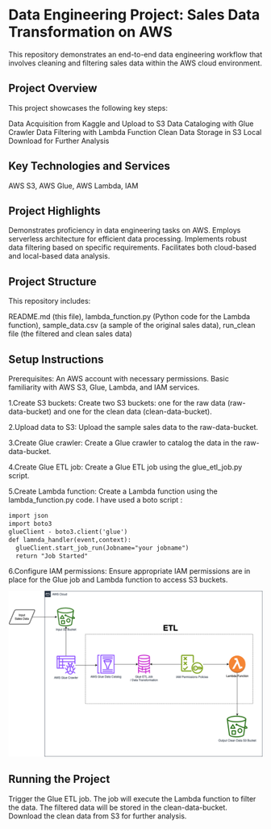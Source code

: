 # Data Engineering Project: Sales Data Transformation on AWS

This repository demonstrates an end-to-end data engineering workflow that involves cleaning and filtering sales data within the AWS cloud environment.

## Project Overview

This project showcases the following key steps:

Data Acquisition from Kaggle and Upload to S3
Data Cataloging with Glue Crawler
Data Filtering with Lambda Function
Clean Data Storage in S3
Local Download for Further Analysis

## Key Technologies and Services

AWS S3,
AWS Glue,
AWS Lambda,
IAM

## Project Highlights

Demonstrates proficiency in data engineering tasks on AWS.
Employs serverless architecture for efficient data processing.
Implements robust data filtering based on specific requirements.
Facilitates both cloud-based and local-based data analysis.

## Project Structure

This repository includes:

README.md (this file),
lambda_function.py (Python code for the Lambda function),
sample_data.csv (a sample of the original sales data),
run_clean file (the filtered and clean sales data)

## Setup Instructions

Prerequisites:
An AWS account with necessary permissions.
Basic familiarity with AWS S3, Glue, Lambda, and IAM services.

1.Create S3 buckets:
   Create two S3 buckets: one for the raw data (raw-data-bucket) and one for the clean data (clean-data-bucket).
   
2.Upload data to S3:
   Upload the sample sales data to the raw-data-bucket.

3.Create Glue crawler:
  Create a Glue crawler to catalog the data in the raw-data-bucket.

4.Create Glue ETL job:
  Create a Glue ETL job using the glue_etl_job.py script.

5.Create Lambda function:
  Create a Lambda function using the lambda_function.py code. I have used a boto script :

  ```
  import json
  import boto3
  glueClient - boto3.client('glue')
  def lamnda_handler(event,context):
    glueClient.start_job_run(Jobname="your jobname")
    return "Job Started"
   ```

6.Configure IAM permissions:
  Ensure appropriate IAM permissions are in place for the Glue job and Lambda function to access S3 buckets.

![Architecture](aws_arch.png)

## Running the Project

Trigger the Glue ETL job.
The job will execute the Lambda function to filter the data.
The filtered data will be stored in the clean-data-bucket.
Download the clean data from S3 for further analysis.
